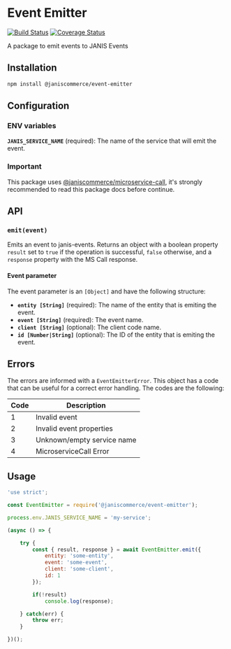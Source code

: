 # Event Emitter

[![Build Status](https://travis-ci.org/janis-commerce/event-emitter.svg?branch=master)](https://travis-ci.org/janis-commerce/event-emitter)
[![Coverage Status](https://coveralls.io/repos/github/janis-commerce/event-emitter/badge.svg?branch=master)](https://coveralls.io/github/janis-commerce/event-emitter?branch=master)

A package to emit events to JANIS Events

## Installation
```sh
npm install @janiscommerce/event-emitter
```

## Configuration

### ENV variables
**`JANIS_SERVICE_NAME`** (required): The name of the service that will emit the event.

### Important
This package uses [@janiscommerce/microservice-call](https://www.npmjs.com/package/@janiscommerce/microservice-call), it's strongly recommended to read this package docs before continue.

## API

### **`emit(event)`**

Emits an event to janis-events.
Returns an object with a boolean property `result` set to `true` if the operation is successful, `false` otherwise, and a `response` property with the MS Call response.

#### Event parameter

The event parameter is an `[Object]` and have the following structure:
- **`entity [String]`** (required): The name of the entity that is emiting the event.
- **`event [String]`** (required): The event name.
- **`client [String]`** (optional): The client code name.
- **`id [Number|String]`** (optional): The ID of the entity that is emiting the event.

## Errors

The errors are informed with a `EventEmitterError`.
This object has a code that can be useful for a correct error handling.
The codes are the following:

| Code | Description                    |
|------|--------------------------------|
| 1    | Invalid event                  |
| 2    | Invalid event properties       |
| 3    | Unknown/empty service name     |
| 4    | MicroserviceCall Error         |

## Usage
```js
'use strict';

const EventEmitter = require('@janiscommerce/event-emitter');

process.env.JANIS_SERVICE_NAME = 'my-service';

(async () => {

	try {
		const { result, response } = await EventEmitter.emit({
			entity: 'some-entity',
			event: 'some-event',
			client: 'some-client',
			id: 1
		});

		if(!result)
			console.log(response);

	} catch(err) {
		throw err;
	}

})();
```

